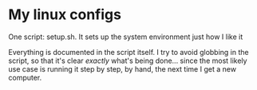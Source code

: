 My linux configs
===

One script: setup.sh. It sets up the system environment just how I like it

Everything is documented in the script itself. I try to avoid globbing in the script, so that it's clear _exactly_ what's being done... since the most likely use case is running it step by step, by hand, the next time I get a new computer.
